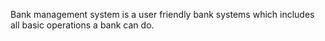 Bank management system is a user friendly bank systems which includes all basic operations  a bank can do.

